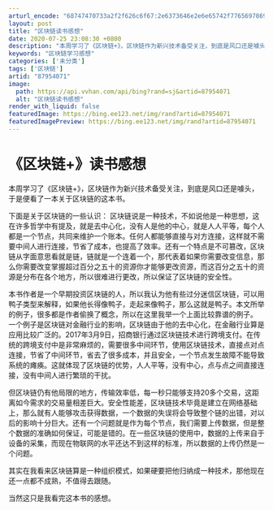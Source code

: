 ```yaml
---
arturl_encode: "68747470733a2f2f626c6f67:2e6373646e2e6e65742f77656978696e5f3333383032353035:2f61727469636c652f64657461696c732f3837393534303731"
layout: post
title: "区块链读书感想"
date: 2020-07-25 23:08:30 +0800
description: "本周学习了《区块链+》，区块链作为新兴技术备受关注，到底是风口还是噱头，于是便看了一本关于区块链的这"
keywords: "区块链学习感想"
categories: ['未分类']
tags: ['区块链']
artid: "87954071"
image:
  path: https://api.vvhan.com/api/bing?rand=sj&artid=87954071
  alt: "区块链读书感想"
render_with_liquid: false
featuredImage: https://bing.ee123.net/img/rand?artid=87954071
featuredImagePreview: https://bing.ee123.net/img/rand?artid=87954071
---
```


# 《区块链+》读书感想

本周学习了《区块链+》，区块链作为新兴技术备受关注，到底是风口还是噱头，于是便看了一本关于区块链的这本书。

下面是关于区块链的一些认识： 区块链说是一种技术，不如说他是一种思想，这在许多哲学中有提及，就是去中心化，没有人是他的中心，就是人人平等，每个人都是一个节点，共同来维护一个账本。任何人都能够直接与对方连接，这样就不需要中间人进行连接，节省了成本，也提高了效率。还有一个特点是不可篡改，区块链从字面意思看就是链，链就是一个连着一个，那代表着如果你需要改变信息，那么你需要改变掌握超过百分之五十的资源你才能够更改资源，而这百分之五十的资源是分布在各个地方，所以很难进行更改，所以保证了区块链的安全性。

本书作者是一个早期投资区块链的人，所以我认为他有些过分迷信区块链，可以用鸭子类型来解释，如果他长得像鸭子，走起来像鸭子，那么这就是鸭子。本文所举的例子，很多都是作者偷换了概念，所以在这里我举一个上面比较靠谱的例子。 一个例子是区块链对金融行业的影响，区块链由于他的去中心化，在金融行业算是应用比较广泛的。2017年3月9日，招商银行通过区块链技术进行跨境支付。在传统的跨境支付中是非常麻烦的，需要很多中间环节，使用区块链技术，直接点对点连接，节省了中间环节，省去了很多成本，并且安全，一个节点发生故障不能导致系统的瘫痪。这就体现了区块链的优势，人人平等，没有中心，点与点之间直接连接，没有中间人进行繁琐的干扰。

但区块链仍有他局限的地方，传输效率低，每一秒只能够支持20多个交易，这距离如今需求的交易量相差巨大。安全性能差，区块链技术毕竟是建立在网络基础上，那么就有人能够攻击获得数据，一个数据的失误将会导致整个链的出错，对以后的影响十分巨大。还有一个问题就是作为每个节点，我们需要上传数据，但是整个数据的准确如何保证，可能是错的。在一些区块链的使用中，数据的上传来自于设备的采集，而现在物联网的水平还达不到这样的标准，所以数据的上传仍然是一个问题。

其实在我看来区块链算是一种组织模式，如果硬要把他归纳成一种技术，那他现在还一点都不成熟，不值得去跟随。

当然这只是我看完这本书的感想。